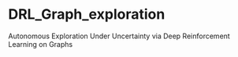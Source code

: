 # DRL_Graph_exploration
Autonomous Exploration Under Uncertainty via Deep Reinforcement Learning on Graphs
